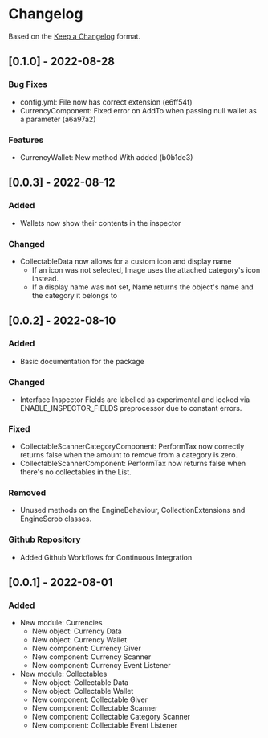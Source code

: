 # Changelog

Based on the [Keep a Changelog](https://keepachangelog.com/en/1.0.0/) format.

## [0.1.0] - 2022-08-28
### Bug Fixes
- config.yml: File now has correct extension (e6ff54f)
- CurrencyComponent: Fixed error on AddTo when passing null wallet as a parameter (a6a97a2)

### Features
- CurrencyWallet: New method With added (b0b1de3)

## [0.0.3] - 2022-08-12
### Added
- Wallets now show their contents in the inspector
### Changed
- CollectableData now allows for a custom icon and display name
    - If an icon was not selected, Image uses the attached category's icon instead.
    - If a display name was not set, Name returns the object's name and the category it belongs to

## [0.0.2] - 2022-08-10
### Added
- Basic documentation for the package

### Changed
- Interface Inspector Fields are labelled as experimental and locked via ENABLE_INSPECTOR_FIELDS preprocessor due to constant errors.

### Fixed
- CollectableScannerCategoryComponent: PerformTax now correctly returns false when the amount to remove from a category is zero. 
- CollectableScannerComponent: PerformTax now returns false when there's no collectables in the List. 

### Removed
- Unused methods on the EngineBehaviour, CollectionExtensions and EngineScrob classes.

### Github Repository
- Added Github Workflows for Continuous Integration

## [0.0.1] - 2022-08-01
### Added
- New module: Currencies
    - New object: Currency Data
    - New object: Currency Wallet
    - New component: Currency Giver
    - New component: Currency Scanner
    - New component: Currency Event Listener
- New module: Collectables
    - New object: Collectable Data
    - New object: Collectable Wallet
    - New component: Collectable Giver
    - New component: Collectable Scanner
    - New component: Collectable Category Scanner
    - New component: Collectable Event Listener
